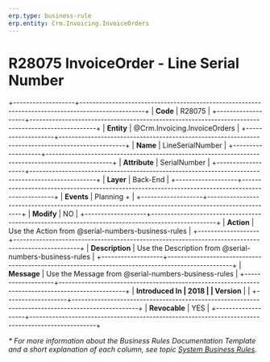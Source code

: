 ```yaml
---
erp.type: business-rule
erp.entity: Crm.Invoicing.InvoiceOrders
---
```


# R28075 InvoiceOrder - Line Serial Number
+-------------------+--------------------------------------------------------------------------------------------------+
| **Code**          | R28075                                                                                           |
+-------------------+--------------------------------------------------------------------------------------------------+
| **Entity**        | @Crm.Invoicing.InvoiceOrders                                                                     |
+-------------------+--------------------------------------------------------------------------------------------------+
| **Name**          | LineSerialNumber                                                                                 |
+-------------------+--------------------------------------------------------------------------------------------------+
| **Attribute**     | SerialNumber                                                                                     |
+-------------------+--------------------------------------------------------------------------------------------------+
| **Layer**         | Back-End                                                                                         |
+-------------------+--------------------------------------------------------------------------------------------------+
| **Events**        | Planning +                                                                                       |
+-------------------+--------------------------------------------------------------------------------------------------+
| **Modify**        | NO                                                                                               |
+-------------------+--------------------------------------------------------------------------------------------------+
| **Action**        | Use the Action from @serial-numbers-business-rules                                               |
+-------------------+--------------------------------------------------------------------------------------------------+
| **Description**   | Use the Description from @serial-numbers-business-rules                                          |
+-------------------+--------------------------------------------------------------------------------------------------+
| **Message**       | Use the Message from @serial-numbers-business-rules                                              |
+-------------------+--------------------------------------------------------------------------------------------------+
| **Introduced In   | 2018                                                                                             |
| Version**         |                                                                                                  |
+-------------------+--------------------------------------------------------------------------------------------------+
| **Revocable**     | YES                                                                                              |
+-------------------+--------------------------------------------------------------------------------------------------+

*\* For more information about the Business Rules Documentation Template and a short explanation of each column, see
topic [System Business Rules](../templates/template-description-system-business-rules.md).*
